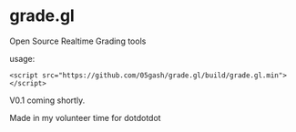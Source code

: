 # grade.gl
Open Source Realtime Grading tools

usage: 
```
<script src="https://github.com/05gash/grade.gl/build/grade.gl.min"></script>
```

V0.1 coming shortly.

Made in my volunteer time for dotdotdot
